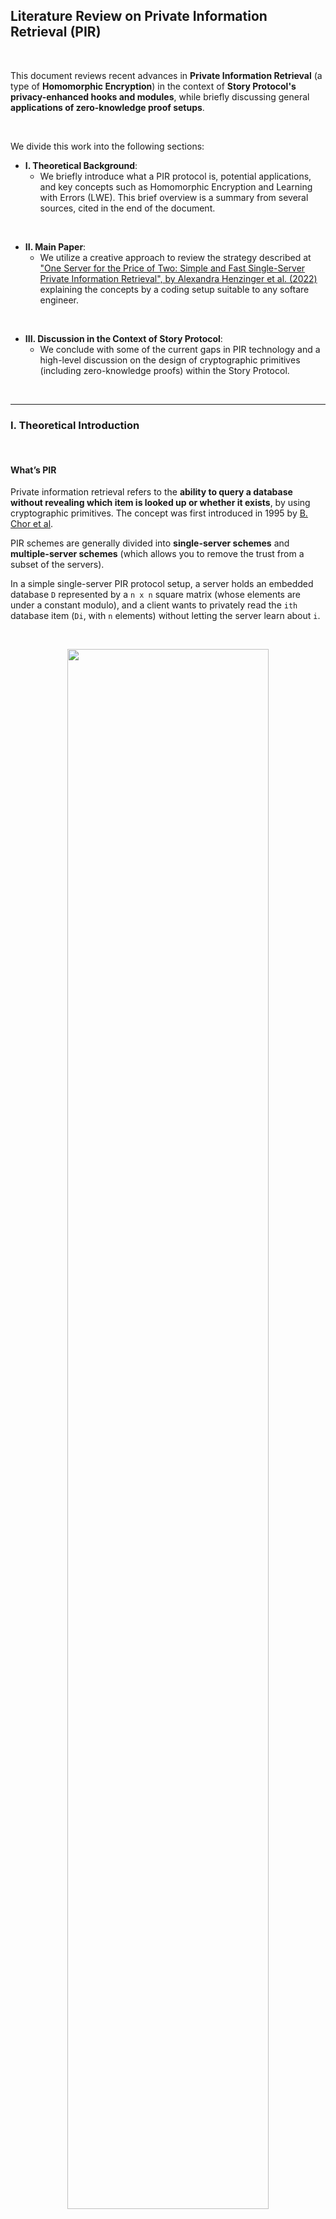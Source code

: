 ## Literature Review on Private Information Retrieval (PIR)

<br>


This document reviews recent advances in **Private Information Retrieval** (a type of **Homomorphic Encryption**) in the context of **Story Protocol's privacy-enhanced hooks and modules**, while briefly discussing general **applications of zero-knowledge proof setups**.

<br>

We divide this work into the following sections:

* **I. Theoretical Background**: 
    - We briefly introduce what a PIR protocol is, potential applications, and key concepts such as Homomorphic Encryption and Learning with Errors (LWE). This brief overview is a summary from several sources, cited in the end of the document.
<br>

* **II. Main Paper**: 
    - We utilize a creative approach to review the strategy described at [ "One Server for the Price of Two: Simple and Fast Single-Server Private Information Retrieval", by Alexandra Henzinger et al. (2022)](https://eprint.iacr.org/2022/949) explaining the concepts by a coding setup suitable to any softare engineer.
<br>

* **III. Discussion in the Context of Story Protocol**:
    - We conclude with some of the current gaps in PIR technology and a high-level discussion on the design of cryptographic primitives (including zero-knowledge proofs) within the Story Protocol.



<br>

----

### I. Theoretical Introduction

<br>


#### What’s PIR

Private information retrieval refers to the **ability to query a database without revealing which item is looked up or whether it exists**, by using cryptographic primitives. The concept was first introduced in 1995 by [B. Chor et al](https://www.wisdom.weizmann.ac.il/~oded/p_pir.html).

PIR schemes are generally divided into **single-server schemes** and **multiple-server schemes** (which allows you to remove the trust from a subset of the servers). 

In a simple single-server PIR protocol setup, a server holds an embedded database `D` represented by a `n x n` square matrix (whose elements are under a constant modulo), and a client wants to privately read the `ith` database item (`Di`, with `n` elements) without letting the server learn about `i`.

<br>

<p align="center">
<img src="diagrams/pir1.png" width="80%" align="center"/>

<br>
<br>




<br>

#### Homomorphic Encryption Schemes

Imagine a server that can `XOR` client’s data. The client would send their cipher `c0`, obtained from their plaintext data `m0` and their key `k0`:

```
c = m0 ⌖ k0
```

Homomorphism is the property that if a client sends two encrypted messages, `c1` and `c2` (from messages `m0` and `m1`, respectively), the server can return `c1 ⌖ c2` so that the client can retrieve `m0 ⌖ m1`.

**Partially homomorphic encryption** can be easily achieved as it can accept the possibility of not all the data being encrypted (or homomorphic) through other operations (such as multiplication). 

**Fully homomorphic encryption (FWE)** is hard, and it would be achieved if a server operated on encrypted data **without seeing ANY content of the data**.

<br>

> 💡 *In a more formal definition, **homomorphic encryption** is a form of encryption with evaluation capability for computing over encrypted data without access to the secret key, i.e., supporting arbitrary computation on ciphers. **Fully homomorphic encryption** could be said to be the evaluation of arbitrary circuits of multiple types of (unbounded depth) gates (relevant to zero-knowledge proof setups).*

<br>

#### Learning with Errors (LWE)

PIR is also a subset of the broad topic of **lattice-based cryptography**, which refers to a series of **quantum-resistant cryptographic primitives** involving lattices, either in their construction or in the security proof.

Over an n-dimensional vector space, a lattice is an infinite set of points represented by a collection of vectors. T

In a [seminal PIR paper in 2005](https://dl.acm.org/doi/10.1145/1060590.1060603), Oded Regev introduced the **first lattice-based public-key encryption scheme** and the **learning with errors (LWE) problem**.

The Regev encryption is additively homomorphic, since given two ciphertexts `(a1, 𝑐1)` and `(a2, 𝑐2)`, their sum `(a1 +a2, 𝑐1 +𝑐2)` decrypts to the sum of the plaintexts, provided that the error remains sufficiently small.

The LWE problem can be thought of as **a search in a (noisy) modular set of equations whose solutions can be very difficult to solve**. In other words, given `m` samples of coefficients `(bi, ai)` in the linear equation `bi = <ai, s> + ei`, with the error `ei` sampled from a small range `[-bound, bound]`, finding the secret key `s` is "hard". 

In the past decades, Regev's security proof and the LWE scheme's efficiency have been the subject of intense research among cryptographers, including [Craig Gentry's thesis (2009)](https://crypto.stanford.edu/craig/craig-thesis.pdf), on the **first Fully Homomorphic Encryption Scheme**.

To build encryption using LWE, we rely on the hardness of distinguishing
between a message with added noise and a random sample.
R)LWE-based encryption schemes have a significant drawback due to noise
growth. As previously mentioned, the ciphertexts produced by these schemes
are noisy encodings of the plaintext, and homomorphic operations between
ciphertexts increase the magnitude of the noise. If the noise exceeds a certain threshold, the correctness of the decryption may no longer hold.

The three PIR schemes comprise two phases: the offline phase, which includes pre-computations and the exchange of hints, and the online phase,
which involves query processing on the server and response decoding on
the client

We have seen in Section 3.1 that the query is the encryption of the unitvector uj consisting of all zeros except at index j, selecting for the column
where the record lies in the database.

In the online phase of Simple, we observed that the matrix multiplication
between the database D and the matrix A does not depend on the client’s
query. Hence, this matrix multiplication can be moved to the offline phase to
improve performance. We refer to hintc = D ⇥ A as the hint matrix, which
the client downloads at the start of the protocol before making any queries.

We observe in Table 4.3 the query size after encryption grows with
the number of field elements that represent the database. Table 4.2
compares the asymptotic cost for query generation against other protocol stages.

The theoretical query size grows as the square root of the number
of field elements that represent the database. This is consistent with
the experimental results shown in Figure 5.3. We consider the results
reasonable. For example, the largest query size for Simple is 682 KB
when the total database size is 32 GB.

In conclusion, our findings indicate that the practicality of PIR-based applications is primarily impacted by the query processing time and the hint
exchange phase. Our experimental results and case studies demonstrate
that for small record sizes less than 1 KB, Simple, Double, and Spiral perform
well, even with large numbers of records, e.g., billions of 1-bit entries as
in the SCT auditing for the Certificate Transparency application [1]. However, as record size increases, we observe that both Simple and Double scale
better than Spiral, but still has significant query processing times. These
results emphasize the need for further optimizations and advancements in
PIR schemes to handle queries efficiently in a database with large records.


<br>

#### Possible applications of PIR

Once PIR becomes less expensive or prohibitive (*i.e.*, cheaper computation with a small cipher, as PIR inherently has a high cost for server-side computation), these are some of the possible applications that could utilize the protocol:

- **Searching IP databases**: When filing a new IP, the author must search the IP database to check that no previous entry significantly overlaps with their invention. PIR could allow the search to be performed without leaving search terms on the query log of the IP database.

- **Real-time asset quotes**: Investors interested in a particular asset often monitor the market to determine when to purchase. PIR could allow their interest to be confidential.

- **Safe browsing and private oracles, checking passwords over breached databases (or any type of credentials), Certificate Transparency (CT) checks, certificate revocation checks.**




<br>


---

### II. ["One Server for the Price of Two: Simple and Fast Single-Server Private Information Retrieval", by Alexandra Henzinger et. al (2022)](https://eprint.iacr.org/2022/949) 

<br>

#### Key Tenets

* This paper introduces a design for **SimplePIR**, **the fastest single-server PIR scheme known to date**.

* The security holds under a simple **learning-with-errors (LWE) scheme** that requires no polynomial arithmetic or fast Fourier transforms. The Secret-key Regev encryption gives a secret-key encryption scheme that is secure under the LWE assumption.

* To answer a client’s query, the server performs fewer than **one 32-bit multiplication** and **one 32-bit addition** per **database byte**, achieving **10 GB/s/core server throughput**.

* The first approach to **query a 1 GB database** demands the client to first download a **121 MB "hint" about the database contents**. Then the client can make any number of queries, each requiring **242 KB of communication**.

* The second approach **shrinks the hint to 16 MB**. Then, following queries demands **345 KB of communication**.

* Finally, the scheme is applied, together with a novel data structure for approximate set membership, to the task of **private auditing in Certificate Transparency**. The results can be compared to Google Chrome’s current approach, with **16 MB of download per month, along with 150 bytes per TLS connection**.

The goal of the PIR problem is to design schemes that
satisfy the privacy and correctness constraints while achieving
the minimum possible download cost, equivalently, the largest
possible PIR rate. The download cost of a PIR scheme is
defined as the total number of bits downloaded by the user
from all the databases, normalized by the message size. The
PIR rate is defined as the reciprocal of the PIR download
cost. The system model for PIR is shown in Fig 2, where a
user wants to download the message
Wθ, without revealing
the message index
θ to any of the databases.


<br>

#### A Server and a Query in SimplePIR

To understand the results above, we will write a simple experiment in Python, representing the single-server database by a square matrix `(n x n)` and a query by a vector filled by `0s` except at the asking row and column `(n x 1)`.

The server retrieves the queried item by:
1. looping over every column and multiplying their values to the value in the same row of the query vector, and
2. adding the values found in each column in its own matrix.

The result should have the same dimension as the query vector (*i.e.*, we reduce the space to the size of the column where the data is located). Privacy is guaranteed by checking that fully homomorphic encryption is held with respect to addition in this setup (*i.e.*, additive homomorphism).

A secret key Regev encryption scheme using sampled errors to reproduce LWE can be built on top of the ideas above. The code snippets presented below are original (*i.e.,* authored by @bt3gl) and introduced for an approachable illustration of this complex subject.

<br>

#### Defining a Message Vector Primitive


Let's start by defining a primitive class for the message vector and its operations:

```python
import os
import random

class Message:

    def __init__(self, mod=None, rows=None, cols=None, message=None):
        """Initialize a message vector"""

        self.mod = mod
        self.rows = rows
        self.cols = cols
        self.message = message

    ############################
    #      Private methods 
    ############################
    def _check_dimensions(self, other_msg) -> None:
        """Exit if the dimensions of two matrices are different"""

        if self.rows != other_msg.rows or self.cols != other_msg.cols:
            os.exit()

    def __add__(self, vector):
        """Add two matrices"""

        self._check_dimensions(vector)
        for i in range(len(self.message)):
            self.message[i] = (self.message[i] + vector.message[i]) % self.mod
        return self

    def __sub__(self, vector):
        """Subtract two matrices"""

        self._check_dimensions(vector)
        for index in range(len(self.message)):
            self.message[index] = (self.message[index] - vector.message[index]) % self.mod
        return self

    def __mul__(self, vector):
        """Multiply two matrices"""

        this_vector = [0] * (self.rows * vector.cols)
        for i in range(self.rows):
            for j in range(self.cols):
                for k in range(vector.cols):
                    this_vector[i * vector.cols + k] = (this_vector[i * vector.cols + k] +\
                        (self.message[i * self.cols + j] * vector.message[j * vector.cols + k])) % self.mod
        
        return Message(self.mod, self.rows, vector.cols, this_vector)
    
    def __eq__(self, vector):
        return (self.rows == vector.rows) and \
               (self.cols == vector.cols) and \
               (self.message == vector.message)

    def __repr__(self):
        return f'\nRows: {self.rows}\nCols: {self.cols}\nVector: {self.message}\n'

    ############################
    #     Public methods 
    ############################
    def calculate_scaling(self, numerator, denominator, this_mod):
        """Scale a message vector"""

        this_vector = [0] * (self.rows * self.cols)
        for i in range(len(self.message)):
            this_vector[i] = round((numerator * self.message[i]) / denominator) % this_mod
        return Message(this_mod, self.rows, self.cols, this_vector)

    def set_query_element(self, row, col, value) -> None:
        """Set the value at a particular index"""

        self.message[row * self.cols + col] = value
        
    def get_query_element(self, row, col) -> int:
        """Get the value at a particular index"""

        return self.message[row * self.cols + col]

    ############################
    #     Static methods 
    ############################
    @staticmethod
    def create_random_message(mod, rows, cols): 
        return Message(mod, rows, cols, [random.randint(0, mod - 1) for _ in range(rows * cols)])

    @staticmethod
    def create_zero_message(mod, rows, cols): 
        return Message(mod, rows, cols, [0 for _ in range(rows * cols)])

    @staticmethod
    def calculate_sample_error(bound, mod, rows, cols): 
        sample_error = random.randint(-bound, +bound)
        return Message(mod, rows, cols, [sample_error % mod for _ in range(cols * rows)])

```

<br>


#### Defining the Secret Key Regev Encryption Scheme

Encryption and decryption of a message can be defined as a simple secret key Regev encryption scheme


```python
def encrypt(A, s, e, m0):
    """
        Encrypt this message with a simple `B = A * s + e + m0`, 
        where `s` is the secret and `e` is the error vector.
        Set the cipher as the tuple c = (B, A).
    """

    B = (A * s) + e + m0
    return (B, A)


def decrypt(s, c):
    """ 
        Calculate the decryption of a ciphertext, given c
        and a secret, such that m1 = m0 + e.
    """

    B = c[0]
    A = c[1]
    return B - (A * s)
```

<br>

These methods can be added to a primitive class that also sets the LWE parameters, such as the size of a message vector (`m` and `n`), the message’s modulo `mod` and `p`, and a `bound` range (*e.g.,* the standard variation of a Gaussian distribution with zero mean).

<br>



```python
class Regev():

    def __init__(self):
        self.mod = None
        self.n = None
        self.m = None
        self.p = None
        self.bound = None
        self._load_env_parameters()

    ############################
    #      Private methods
    ############################
    def _load_env_parameters(self) -> None:
        """Load environment variables"""

        env_vars = load_config()
        self.mod = int(env_vars['mod'])
        self.n = int(env_vars['n'])
        self.m = int(env_vars['m'])
        self.p = int(env_vars['p'])
        self.bound = int(env_vars['bound'])

    ############################
    #      Public methods
    ############################
    def print_results(self, m0, m1, m0_string, m1_string) -> None:
        """Print the results of the experiment"""

        if m0 == m1:
            log_info(f'Original msg was successfully retrieved!\n')
        else:
            log_error(f'Original msg was not retrieved.')
        log_info(f'{m0_string}: {m0}\n')
        log_info(f'{m1_string}: {m1}\n')
        log_info(f'Parameters: \nmod: {self.mod} \nn: {self.n} \nm: {self.m} \np: {self.p} \nbound: [-{self.bound}, {self.bound}] \n')

    def print_noise_growth(self, m0, m1, noise_growth) -> None:
        """Print the noise growth"""

        log_info(f'Correct decryption for Delta / 2: {(self.mod / self.p) / 2}? {m0 == m1}')
        log_info(f'Noise growth: {noise_growth.message[0]}')

    def create_secret_key(self, this_mod=None, msg_n=1):
        """Create a secret key vector"""

        if this_mod is None:
            this_mod = self.mod
        return  Message.create_random_message(this_mod, self.n, msg_n)

    def create_message_setup(self, this_m=None, this_n=None, this_mod=None, msg_n=None):
        """Create a message vector setup"""
        
        if this_mod is None:
            this_mod = self.mod
        if this_m is None:
            this_m = self.m
        if this_n is None:
            this_n = self.n
        if msg_n is None:
            msg_n = 1

        # message vector of size `m`, where each element has a modulus `mod`
        m0= Message.create_random_message(this_mod, self.m, msg_n)

        # public    
        A = Message.create_random_message(self.mod, self.m, self.n)

        # error vector
        e = Message.calculate_sample_error(self.bound, self.mod, self.m, msg_n)

        return m0, A, e
```

<br>



#### Encrypting and decryption a message with a sampled error vector

To illustrate how LWE can work, let's operate our message vector over a ring modulo `mod`, so some information is lost and then use Gaussian Elimination (a method to solve linear equations) to recover the original message.

First, we represent a message vector `m0` of size `m`, where each element has modulo `mod`. 

Next, we encrypt this message with a simple `B = A * s + e + m0`, where `s` is the secret and `e` is an error vector.

Then, we set the ciphertext as the tuple `c = (B, A)` and decrypt `c = (B, A)` for a given `s`, such that `m1 = m0 + e`. The original message should be retrieved!


<br>

```python
def linear_secret_key_regev_encryption_with_error():
    """ 
        This method runs a secret key Regev encryption and decryption 
        experiment for a msg vector with a sampled error vector.

        In this simple example of learning with error (LWE), we operate
        our message vector over a ring modulo mod, such that some
        information is lost. This is not a problem since gaussian elimination
        can be used to recover the original message vector (i.e., it works
        over a ring modulo mod).

        We represent the message vector m0 of size m where each element is
        modulus mod. The cipertext c is B = A * s + e + m0, which can be
        decrypted as c = (B, A).
    """

    ########################################################################
    # 1. Key generation
    ########################################################################
    regev = Regev()
    m0, A, e = regev.create_message_setup()
    s = regev.create_secret_key()

    ########################################################################
    # 2. Encryption by calculating B and ciphertext c
    ########################################################################
    c = regev.calculate_encryption(A, s, e, m0)

    ########################################################################
    # 3. Calculate the decryption of the ciphertext c
    ########################################################################
    m1 = regev.calculate_decryption(s, c)

    ########################################################################
    # 4. The message vector m1 should be equal to m0 plus the error vector e
    ########################################################################
    regev.print_results(m0, m0 + e, 'm0', 'm0 + e')
```

<br>

#### Running a simple linear key Regev encryption experiment with a scaled message


In this another example of learning with error (LWE), we lose information on the least significant bits by adding noise, *i.e.*, by scaling the message vector (before adding it to encryption) with:

```
delta = mod / p
```

Then, during the decryption, we scale the message vector back by:

```
1 / delta
```

The scaling ensures that `m` is in the highest bits of the message vector, without losing information by adding the error vector `e`.

Consequently, the message `m0` vector has each element modulo `p` (not `mod`), where `p < q`. The scaled message is:

```
m0_scaled = m0 * delta = m0 * mod / p
```

The ciphertext `c` is:

```
B = A * s + e + m0_scaled
```

which can be decrypted as

```
c = (B, A)
```

This is the code:

```python
def linear_secret_key_regev_encryption_scaled():
    """ 
        This method runs a secret key regev encryption and decryption experiment
        for a msg vector with a scaled msg vector.

        In this another simple example of learning with error (LWE), we loose
        information on least significant bits by adding noise, i.e., by scaling 
        the message vector by delta = mod / p before adding it to encryption. 
        Then, during the decryption, we scale the message vector by 1 / delta.

        The scaling ensures that m is in the highest bits of the message vector,
        without losing information with the addition of the error vector e.

        Now, the message m0 vector has each element module p (not mod), where
        p < q. The scaled message is now m0_scaled = m0 * delta = m0 * mod / p.
        The cipertext c is B = A * s + e + m0_scaled, which can be decrypted as
        c = (B, A), i.e., m0 = (B - A * s) / delta = (delta * m0 + e) / delta.
    """

    ########################################################################
    # 1. Key generation
    ########################################################################
    regev = Regev()
    m0, A, e = regev.create_message_setup(this_mod = regev.p)
    s = regev.create_secret_key()

    ########################################################################
    # 2. Scale message vector by delta = mod / p
    ########################################################################
    scaled_m0 = m0.calculate_scaling(regev.mod, regev.p, regev.mod)

    ########################################################################
    # 3. Encryption by calculating B and ciphertext c
    ########################################################################
    c = regev.calculate_encryption(A, s, e, scaled_m0)

    ########################################################################
    # 4. Calculate the decryption of the ciphertext c
    ########################################################################
    m1 = regev.calculate_decryption(s, c)

    ########################################################################
    # 5. Scale m1 vector by 1/ delta = p / mod
    ########################################################################
    scaled_m1 = m1.calculate_scaling(regev.p, regev.mod, regev.p)

    ########################################################################
    # 6. The message vector m0 should be equal to m1
    ########################################################################
    regev.print_results(m0, scaled_m1, 'm0', 'scaled m1')
```



<br>

#### Proving that the Regev Scheme is Additive Homomorphic

Additive homomorphism means that if `c0` is the encryption of `m1` under a secret key `s`, and `c2` is the encryption of `m2` under the same secret key `s`, then `c0 + c1` is the encryption of `m0 + m1` under `s`.

For a large number of `ci`, noise can be introduced from error, so the correctness of the results will depend on the values of `m`, `n`, `mod`, and `p`, such that:

```
|sum ei| < mod / (2 * p)
```

Here is the source code for this experiment:

<br>

```python
def additive_homomorphism() -> None:
    """ 
        This method proves that the secret key regev encryption scheme is
        additive homomorphic, i.e., if c0 encrypts m0 and c1 encrypts m1,
        both under s, then c0 + c1 decrypts to m0 + m1. 
    """

    ########################################################################
    # 1. Key generation for two independent messages m0 and m1
    ########################################################################
    r0 = Regev()
    m0, A0, e0 = r0.create_message_setup(this_mod = r0.p)

    r1 = Regev()
    m1, A1, e1 = r1.create_message_setup(this_mod = r1.p)

    s = r0.create_secret_key()

    ########################################################################
    # 3. Scale message vectors by delta = mod / p
    ########################################################################
    scaled_m0 = m0.calculate_scaling(r0.mod, r0.p, r0.mod)
    scaled_m1 = m1.calculate_scaling(r1.mod, r1.p, r1.mod)

    ########################################################################
    # 4. Encryption by calculating B and ciphertext c for each message
    ########################################################################
    c0 = r0.calculate_encryption(A0, s, e0, scaled_m0)
    c1 = r1.calculate_encryption(A1, s, e1, scaled_m1)

    ########################################################################
    # 5. Add the ciphertexts, with c2 = c0 + c1
    ########################################################################
    c2 = (c0[0] + c1[0], c0[1] + c1[1])

    ########################################################################
    # 6. Decrypt the sum of the ciphertexts
    ########################################################################
    r2 = Regev()
    m2 = r2.calculate_decryption(s, c2)

    ########################################################################
    # 5. Scale m1 vector by 1/ delta = p / mod
    ########################################################################
    scaled_m2 = m2.calculate_scaling(r2.p, r2.mod, r2.p)

    ########################################################################
    # 6. The sum of the message vectors m0 and m1 should be equal to m2
    ########################################################################
    r2.print_results(m0 + m1, scaled_m2, 'm0 + m1', 'm2')
```

<br>


#### Proving that the Regev Scheme Supports Plaintext Inner Product

This experiment shows that given a cipher `c` and a message vector `m0`, `c -> c1` can be transformed such that it also encrypts the inner product of `m0` with a plaintext vector `k` of size `m` and element modulo `p`.

Because of noise growth with the vector `k`, fine-tuning the initial parameters is crucial for the message to be successfully retrieved. As you will see in the snippet below, to guarantee correct decryption, the following must hold:

```
k * e0 < mod / (2 * p)
```

Here is the source code:

<br>

```python


def plaintext_inner_product():
    """ 
        This method proves that the secret key regev encryption scheme is
        supports plaintext inner product, i.e., if c0 encrypts m0 and c1
        encrypts m1, both under s, then c0 * c1 decrypts to m0 * m1.
    """

    ########################################################################
    # 1. Key generation
    ########################################################################
    r0 = Regev()
    m0, A, e = r0.create_message_setup(this_mod = r0.p)
    s = r0.create_secret_key(this_mod = r0.p)

    ########################################################################
    # 2. Scale message vector by delta = mod / p
    ########################################################################
    scaled_m0 = m0.calculate_scaling(r0.mod, r0.p, r0.mod)

    ########################################################################
    # 3. Encryption by calculating B and ciphertext c
    ########################################################################
    c = r0.calculate_encryption(A, s, e, scaled_m0)

    ########################################################################
    # 4. Calculate a plaintext vector transposed k and then scale it by
    #    delta = mod / p
    ########################################################################
    rk = Regev()
    k = m0.create_random_message(rk.p, 1, rk.m )
    scaled_k = m0.calculate_scaling(1, 1, rk.mod)

    ########################################################################
    # 5. Calculate the noise growth 
    ########################################################################
    noise_growth = scaled_k * e

    ########################################################################
    # 6. Define the ciphertext of the inner product of m0 and k
    ########################################################################
    c1 = (scaled_k * c[0], scaled_k * c[1])

    ########################################################################
    # 7. Decrypt the ciphertext of the inner product of m0 and k
    ########################################################################
    m1 = r0.calculate_decryption(s, c1)

    ########################################################################
    # 8. Scale m1 vector by 1/ delta = p / mod
    ########################################################################
    m1_scaled = m1.calculate_scaling(r0.p, r0.mod, r0.p)

    ########################################################################
    # 9. Scale back the plaintext vector k by 1/ delta = p / mod
    ########################################################################
    scaled_scaled_k = scaled_k.calculate_scaling(1, 1, rk.p)

    ########################################################################
    # 10. The message vector m1 scaled should be equal scaled k * m0
    ########################################################################
    r0.print_results(m1_scaled, scaled_scaled_k * m0, 'scaled m1', 'scaled k * m0')

    ########################################################################
    # 11. Print results on noise, decryption fails when noise > delta / 2 
    ########################################################################
    rk.print_noise_growth(m1_scaled, scaled_scaled_k * m0, noise_growth)
```


<br>

#### Running a very simple PIR setup without encryption

In this experiment, we get the first taste of how PIR works, but without encryption yet. 

We define our server’s database by a square vector of size `m x m`, with each entry modulo `p`. Then, we query a value at a specific row `r` and col `c` in plaintext, by creating a query vector of size `m x 1` that is filled with `0`, except for the desired column index `c`.

We then show that computing the dot product of the database vector to the query vector will give a result vector with all rows in the column index `c`, where you can retrieve the row `r`.

<br>


```python
def no_encryption_example():
    """
        Run a tutorial presenting the logic of a PIR experiment 
        without encryption.
    """

    ########################################################################
    # 1. Represent a database as a square matrix, where the columns are 
    #    the database entries and the rows are the database attributes
    ########################################################################
    log_debug('In this PIR tutorial, we represent a database as a square matrix, ' + 
        'where columns are the database entries and rows are the database attributes.')
    
    log_debug('We intantiate the class Message(), creating a random database ' +
                                  'with mod 500, and 20 entries and 20 attributes.\n')

    msg = Message()
    db = msg.create_random_message(500, 20, 20)
    
    log_debug(f'db: {db}\n')

    ########################################################################
    # 2. Create some random query valye for row and column
    ########################################################################
    log_debug('Now, let\'s create a random query value for row and column. ' +
                                            'Say, row 10 and column 10.')
    
    query_row = 10
    query_col = 10

    log_debug(f'query_row: {query_row}, query_col: {query_col}\n')

    ########################################################################
    # 3. Create a message that is 5 at the query column and 0 elsewhere
    ########################################################################
    log_debug('Let\'s create a query message vector, of size 500, that is 1 at ' +
                                            'the query column and 0 elsewhere.')
    query = msg.create_zero_message(500, 20, 1)
    query.set_query_element(query_col, 0, 1)

    log_debug(f'query vector: {query.message}')

    ########################################################################
    # 4. Compute resulting message vector
    ########################################################################
    log_debug('Let\'s compute the resulting message vector, which is the ' +
                               'dot product of the database and the query.')
    
    result = db * query
    log_debug(f'result = db * query: {result}\n')

    ########################################################################
    # 5. Compute msg retrieved from the database
    ########################################################################
    log_debug('Finally, let\'s compute the message retrieved from the database, ' + 
                    'by getting the element at the query row and column.')
    log_debug(f'db.get_query_element({query_row}, {query_col}): {db.get_query_element(query_row, query_col)}\n')

    log_debug('This should be the same as the result message vector element at the query row.')
    log_debug(f'result.get_query_element({query_row}, 0): {result.get_query_element(query_row, 0)}\n')

    correct_retrieval = result.get_query_element(query_row, 0) == \
                        db.get_query_element(query_row, query_col)

    log_info(f'Are they the same? Did we get a correct retrieval? {correct_retrieval}')
```


<br>

#### Running a full secret key Regev PIR experiment

Finally, we run our first full PIR experiment, where we build a query vector as in the previous experiment, but encrypt it using the secret key s from the regev encryption scheme.

```python
def secret_key_regev_example():

    """Run a secret key regev encryption and decryption PIR experiment."""
    ########################################################################
    # 1. Represent a database as a square matrix, where the columns are 
    #    the database entries and the rows are the database attributes
    ########################################################################
    regev = Regev()
    msg = Message()

    log_debug('1. We start creating a random message vector ' + 
                                 'as a square m x m database with mod p')
    
    db = msg.create_random_message(regev.p, regev.m, regev.m)
    log_debug(f'db: {db}\n')

    ########################################################################
    # 2. Create some random query value for row and column
    ########################################################################
    log_debug('2. Now, let\'s create a random query value for row and column.')
    query_row = 5
    query_col = 5

    log_debug(f'query_row: {query_row}, query_col: {query_col}\n')

    ########################################################################
    # 3. Create query message vector
    ########################################################################
    log_debug('3. Let\'s create a query message vector, of size m, that is 1 at ' +
                                            'the query column and 0 elsewhere.')                

    query = msg.create_zero_message(regev.mod, regev.m, 1)
    query.set_query_element(query_col, 0, 1)

    log_debug(f'query vector: {query.message}\n')

    ########################################################################
    # 4. Encrypty query message vector
    ########################################################################
    log_debug('4. Let\'s encrypt the query message vector, calculating A and e.')
   
    _, A, e = regev.create_message_setup()

    # Here we could either use mod or p as the scaling factor.
    s = regev.create_secret_key()

    log_debug(f'The secret key s: {s}')

    ########################################################################
    # 5. Scale query vector by delta = mod / p and db vector from p to mod
    ########################################################################
    log_debug('5. We scale the query vector by delta=mod/p and db vecto to 1/p')

    scaled_query = query.calculate_scaling(regev.mod, regev.p, regev.mod)
    scaled_db = db.calculate_scaling(1, 1, regev.mod)

    log_debug(f'scaled_query: {scaled_query}')
    log_debug(f'scaled_db: {scaled_db}\n')

    ########################################################################
    # 6. Encryption by calculating B and ciphertext c
    ########################################################################
    log_debug('6. Let\'s encrypt the query vector by calculating B and ciphertext c.')
    c_query = regev.calculate_encryption(A, s, e, scaled_query)

    log_debug(f'c_query: {c_query}\n')

    ########################################################################
    # 7. Compute encrypted result
    ########################################################################
    log_debug('7. Let\'s compute the encrypted result by calculating the dot ' +
                 'product of the encrypted query and the encrypted database.') 

    c_result = (scaled_db * c_query[0], scaled_db * c_query[1])

    log_debug(f'c_result: {c_result}\n')

    ########################################################################
    # 8. Calculate the decryption of the ciphertext c_result to find the
    #    result of the PIR query at the query_col th column
    ########################################################################
    log_debug('8. Let\'s calculate the decryption of the ciphertext c_result')                 
    m1 = regev.calculate_decryption(s, c_result)

    log_debug(f'm1: {m1}\n') 

    ########################################################################
    # 9. Scale the result by p / mod
    ########################################################################
    log_debug('9. Let\'s scale the result by p / mod.')
    m1_scaled = m1.calculate_scaling(regev.p, regev.mod, regev.p)

    log_debug(f'm1_scaled: {m1_scaled}\n')

    ########################################################################    
    # 10. The message vector m1_scaled should be equal to the db at the 
    # query vector query_row, query_col, showing that PIR works.
    ########################################################################
    log_debug('10. The message vector m1_scaled should be equal to the db at ' +
               'the query vector query_row, query_col, showing that PIR works.')  

    log_debug(f'db.get_query_element({query_row}, {query_col}): {db.get_query_element(query_row, query_col)}') 
    log_debug(f'm1_scaled.get_query_element({query_row}, 0): {m1_scaled.get_query_element(query_row, 0)}\n')            

    correct_retrieval = m1_scaled.get_query_element(query_row, 0) == \
                        scaled_db.get_query_element(query_row, query_col)

    log_info(f'Are they the same? Did we get a correct retrieval? {correct_retrieval}\n')
```


<br>


---

### IV. Discussion

<br>

#### Why PIR is Still Not Feasible

Currently, the PIR protocol works well enough at smaller scales, but as the database grows, the time required to scan it grows at least proportionally. For bigger databases, the process becomes prohibitively inefficient.

One of the possible approaches is to choose a polynomial carefully enough, and then have a single server that preprocesses. The server’s preprocessing depends only on the
database `D` and the public parameters of the Regev encryption scheme, so the server can reuse this preprocessing work across many queries from many independent clients.

After this preprocessing step, to answer a client’s query, the server needs to compute only roughly `𝑁 32-bit` integer multiplications and additions on a database of `𝑁 bytes`. The catch is that the client must download a “hint” about the database contents after this preprocessing.

Althoigh modern PIR schemes require surprisingly little communication (with a single database server and under modest cryptographic assumptions the total communication required to fetch a database record grows only polylogarithmically with the number of records,`N`. 

After preprocess the database, the server can answer a query in time sublinear
in `N`, but all known approaches require either client-specific
preprocessing or impractically large server storage. Thus, a hard limit on the throughput of PIR schemes—that is, the ratio between the database size and the server time to answer a query—is the speed with which the PIR server can read the database from memory: roughly 12.4 GB/s/core on our machine.




This underscores the challenges faced by prior PIR protocols, as they either
suffer from poor performance in a single-server setting or require unrealistic trust assumptions of non-colluding servers. However, the situation has
changed dramatically with the introduction of the offline-online PIRs. During
the offline phase, some information about the database is precomputed and
exchanged to optimize the server’s processing time during the online phase.
This information, known as the ”hint”, allows the client to make unlimited

<br>

#### PIR for Private IP Search

If PIR protocols become fully available for commercial applications, Story Protocol could take advantage of this technology to implement private oracles, including private IP search and discovery.

Although it's still early to define how this protocol could be incorporated to Story's modular architecture, we summarize some ideas below.

The database is stored in plaintext on the server and they all
use lattice-based encryption schemes as building blocks. Simple and Double
use Regev encryption under the Learning With Errors (LWE) assumption,
where each record is represented as a sequence of elements in some finite
field. 


[Story Protocol's documentation](https://docs.storyprotocol.xyz/docs/) define the **Function Layer (verbs)** separated from the **Data Layer (nouns)** and divided into two types of components:
- **Modules**, defining the actions that users can perform on the IP assets (IPAs), *i.e.* the management of the data. 
- **Hooks**, defining the add-on features based on the actions provided by modules. 

In this design, PIR could be introduced as the follow:

1. An off-chain pre-processing server as part of the core data.
2. An new private Module that would responsible for connecting to this pre-formatted data.
3. Hooks that would talk to the private Module. For instance, a hook that can submit PIR-formatted encrypted messages for a private oracle search or a private infringement detection request.
4. Application layers performing queries (client side)

In another design, the **Registration Module** could support private functions for searching for IP assets (and their metadata).

<br>

<p align="center">
<img src="diagrams/pir2.png" width="90%" align="center"/>

<br>
<br>



#### Zero Knowledge Proofs for other Privacy-Enhanced Operations

Most PIR protocols, however, do not ensure data integrity or authentication (although, a natural way to construct an authenticated-PIR scheme is to combine a standard unauthenticated multi-server PIR scheme with a standard integrity-protection mechanism, such as Merkle trees).

PIR servers download the blockchain, constructs PIR databases. For each database, the PIR server creates a description file called manifest file.
(b) The user collect all available block headers from e.g., full node peers.
(c) The user fetch the manifest files from the PIR servers to later efficiently query the PIR database.
(d) The user executes the PIR-SPV protocol, decodes the PIR responses for servers and then performs SPV validation

In this sense, a zero-knowledge protocol, which generally can verify the truth of information without revealing the information itself, come to the forefront as one of three possible solutions to ensure the privacy of the information exchanged on the blockchain. The other ones are secure multi-party computations (sMPC) and trusted execution environments (TEE). All three of these methods ensure the privacy of information exchanged on the blockchain. Each of these methods possesses different use cases, limitations, and technical specifications


The goal of zero-knowledge proofs is for a verifier to be able to convince herself that a prover possesses knowledge of a secret parameter, called a witness, satisfying some relation, without revealing the witness to the verifier or anyone else.


In the Story Protocol documentation, there is a hint on the applicability of ZKPs and cryptographic setups when [speaking of AI-generated Assets market places](https://docs.storyprotocol.xyz/docs/ai-generated-assets-marketplace).

> "Use ZKP or simple hash of prompt to validate that the marketplace is running infringement checks without revealing prompts".

 Machine Learning: ZKPs can allow the owner of a machine learning algorithm to convince others about the results of the model without revealing any information about the ML model itsel
ZKPs can allow the owner of a machine learning algorithm to convince others about the results of the model without revealing any information about the ML model itsel


The ZK-SNARK protocol has the following qualities:

Zero-Knowledge(ZK): means that the verifier has no information other than the validity claim given by the prover.
Succinct: simply means that the proof size is small thus making verification easy and quick.
Non-interactive: little or no interaction is required between the prover and the verifier.
Argument of Knowledge: in simple terms refers to a malicious actor not being able to cheat the system without providing the knowledge to support their claim.

The ZK-STARK protocol has the following features:

Zero-knowledge(ZK): means that the verifier has no information other than the validity claim given by the prover.
Scalable: With this tech, computing transaction execution and storing data can be done off-chain, with a single STARK proof to verify their validity on-chain. Scalability of blockchain infrastructure is therefore made possible by its capacity to batch thousands of transactions for on-chain verification at a cheap gas cost.
Transparent: uses publicly-available randomness to generate parameters, eliminating the need for a trusted setup.
Argument of Knowledge: implies the same meaning as one stated above.


ZK-SNARKs work based on the following:

a. Set-up: A set-up to construct and determine the initial state of the prover and verifier. It uses a combination of public and private keys or a common reference string.
b. Proving key: A private key that is used to generate a proof.
c. Verifying key: A corresponding public key which is in turn used to verify the proof.


However, the advantages of ZKP on privacy, integrity, and suncintness could virtually be used on almost every of the features of the protocol.

At the Function layer, privacy protection hooks could be leveraged to protect IP rights and to allow content encryption, digest registration, private governance, private compliance, private payment, private token gating, duplicated IP detection, and PI protection.

At the application layer (ecosystem), some examples are KYC verification for license issuers and holders and even a decentralized identity for IP holders.




Computation Intensity: Executing a ZKP requires both a proving algorithm and a verifying algorithm, making it computationally intensive. This makes ZKPs unsuitable for slow or mobile devices. In particular, proving computation cost increases when cryptography (not ZK friendly) is applied to circuit computation.
Design ZkEVM Challenge: zkEVM that is 100% compatible with native EVM is difficult to build.
Security: In order to satisfy the three properties of ZKP (Completeness, Soundness, and Zero-knowledge), it is necessary to check that there are no security vulnerabilities in circuit configuration, library use, development, tools, and technologies.



Challenges:

* Inadequate Key Management (such as weak generated encryption keys, storing encryption keys in an insecure manner, or using the same key for multiple purposes).

* Random Number Generation Issues and insufficient entropy

* Algorithmic Flaws and Backdoors

* Computation intensity: Algorithms used are computationally intense as they require many interactions between the verifier and the prover (in interactive ZKPs), or require a lot of computational capabilities (in non-interactive ZKPs). This makes ZKPs unsuitable for slow or mobile devices.



<br>

---

### References


* [Private Information Retrieval and Its Applications, Sajani Vithana et al.](https://arxiv.org/pdf/2304.14397.pdf)
* [Practical Private Information Retrieval, Femi George Olumofin](https://uwspace.uwaterloo.ca/bitstream/handle/10012/6142/Olumofin_Femi.pdf?sequence=1&isAllowed=y)
* [How Practical is Single-Server Private Information Retrieval?, Sophia Artioli](https://ethz.ch/content/dam/ethz/special-interest/infk/inst-infsec/appliedcrypto/education/theses/How_practical_is_single_server_private_information_retrieval_corrected.pdf)

* [Applying Private Information Retrieval to Lightweight Bitcoin Clients, Kaihua Qin et al.](https://www.computer.org/csdl/proceedings-article/cvcbt/2019/366900a060/1cdOwKCMqXK)


